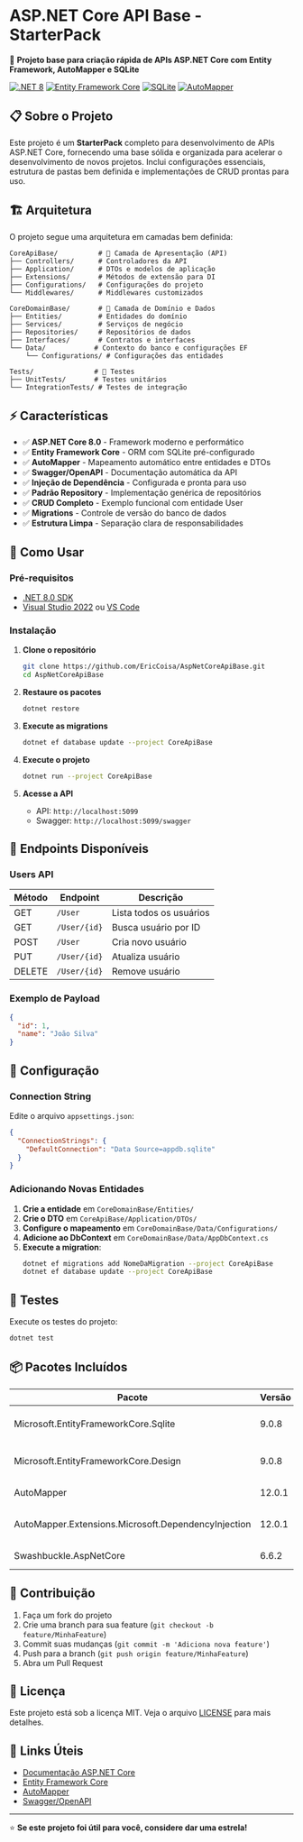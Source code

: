 # ASP.NET Core API Base - StarterPack

🚀 **Projeto base para criação rápida de APIs ASP.NET Core com Entity Framework, AutoMapper e SQLite**

[![.NET 8](https://img.shields.io/badge/.NET-8.0-blue.svg)](https://dotnet.microsoft.com/download/dotnet/8.0)
[![Entity Framework Core](https://img.shields.io/badge/EF%20Core-9.0.8-green.svg)](https://docs.microsoft.com/ef/)
[![SQLite](https://img.shields.io/badge/SQLite-Database-lightgrey.svg)](https://www.sqlite.org/)
[![AutoMapper](https://img.shields.io/badge/AutoMapper-12.0.1-orange.svg)](https://automapper.org/)

## 📋 Sobre o Projeto

Este projeto é um **StarterPack** completo para desenvolvimento de APIs ASP.NET Core, fornecendo uma base sólida e organizada para acelerar o desenvolvimento de novos projetos. Inclui configurações essenciais, estrutura de pastas bem definida e implementações de CRUD prontas para uso.

## 🏗️ Arquitetura

O projeto segue uma arquitetura em camadas bem definida:

```
CoreApiBase/          # 🎯 Camada de Apresentação (API)
├── Controllers/      # Controladores da API
├── Application/      # DTOs e modelos de aplicação
├── Extensions/       # Métodos de extensão para DI
├── Configurations/   # Configurações do projeto
└── Middlewares/      # Middlewares customizados

CoreDomainBase/       # 🏢 Camada de Domínio e Dados
├── Entities/         # Entidades do domínio
├── Services/         # Serviços de negócio
├── Repositories/     # Repositórios de dados
├── Interfaces/       # Contratos e interfaces
└── Data/            # Contexto do banco e configurações EF
    └── Configurations/ # Configurações das entidades

Tests/               # 🧪 Testes
├── UnitTests/       # Testes unitários
└── IntegrationTests/ # Testes de integração
```

## ⚡ Características

- ✅ **ASP.NET Core 8.0** - Framework moderno e performático
- ✅ **Entity Framework Core** - ORM com SQLite pré-configurado
- ✅ **AutoMapper** - Mapeamento automático entre entidades e DTOs
- ✅ **Swagger/OpenAPI** - Documentação automática da API
- ✅ **Injeção de Dependência** - Configurada e pronta para uso
- ✅ **Padrão Repository** - Implementação genérica de repositórios
- ✅ **CRUD Completo** - Exemplo funcional com entidade User
- ✅ **Migrations** - Controle de versão do banco de dados
- ✅ **Estrutura Limpa** - Separação clara de responsabilidades

## 🚀 Como Usar

### Pré-requisitos
- [.NET 8.0 SDK](https://dotnet.microsoft.com/download/dotnet/8.0)
- [Visual Studio 2022](https://visualstudio.microsoft.com/) ou [VS Code](https://code.visualstudio.com/)

### Instalação

1. **Clone o repositório**
   ```bash
   git clone https://github.com/EricCoisa/AspNetCoreApiBase.git
   cd AspNetCoreApiBase
   ```

2. **Restaure os pacotes**
   ```bash
   dotnet restore
   ```

3. **Execute as migrations**
   ```bash
   dotnet ef database update --project CoreApiBase
   ```

4. **Execute o projeto**
   ```bash
   dotnet run --project CoreApiBase
   ```

5. **Acesse a API**
   - API: `http://localhost:5099`
   - Swagger: `http://localhost:5099/swagger`

## 🎯 Endpoints Disponíveis

### Users API
| Método | Endpoint | Descrição |
|--------|----------|-----------|
| GET | `/User` | Lista todos os usuários |
| GET | `/User/{id}` | Busca usuário por ID |
| POST | `/User` | Cria novo usuário |
| PUT | `/User/{id}` | Atualiza usuário |
| DELETE | `/User/{id}` | Remove usuário |

### Exemplo de Payload
```json
{
  "id": 1,
  "name": "João Silva"
}
```

## 🔧 Configuração

### Connection String
Edite o arquivo `appsettings.json`:
```json
{
  "ConnectionStrings": {
    "DefaultConnection": "Data Source=appdb.sqlite"
  }
}
```

### Adicionando Novas Entidades

1. **Crie a entidade** em `CoreDomainBase/Entities/`
2. **Crie o DTO** em `CoreApiBase/Application/DTOs/`
3. **Configure o mapeamento** em `CoreDomainBase/Data/Configurations/`
4. **Adicione ao DbContext** em `CoreDomainBase/Data/AppDbContext.cs`
5. **Execute a migration**:
   ```bash
   dotnet ef migrations add NomeDaMigration --project CoreApiBase
   dotnet ef database update --project CoreApiBase
   ```

## 🧪 Testes

Execute os testes do projeto:
```bash
dotnet test
```

## 📦 Pacotes Incluídos

| Pacote | Versão | Propósito |
|--------|--------|-----------|
| Microsoft.EntityFrameworkCore.Sqlite | 9.0.8 | Provider SQLite para EF Core |
| Microsoft.EntityFrameworkCore.Design | 9.0.8 | Ferramentas de design do EF |
| AutoMapper | 12.0.1 | Mapeamento objeto-objeto |
| AutoMapper.Extensions.Microsoft.DependencyInjection | 12.0.1 | Integração AutoMapper com DI |
| Swashbuckle.AspNetCore | 6.6.2 | Documentação Swagger |

## 🤝 Contribuição

1. Faça um fork do projeto
2. Crie uma branch para sua feature (`git checkout -b feature/MinhaFeature`)
3. Commit suas mudanças (`git commit -m 'Adiciona nova feature'`)
4. Push para a branch (`git push origin feature/MinhaFeature`)
5. Abra um Pull Request

## 📄 Licença

Este projeto está sob a licença MIT. Veja o arquivo [LICENSE](LICENSE) para mais detalhes.

## 🔗 Links Úteis

- [Documentação ASP.NET Core](https://docs.microsoft.com/aspnet/core/)
- [Entity Framework Core](https://docs.microsoft.com/ef/core/)
- [AutoMapper](https://docs.automapper.org/)
- [Swagger/OpenAPI](https://swagger.io/)

---

⭐ **Se este projeto foi útil para você, considere dar uma estrela!**
